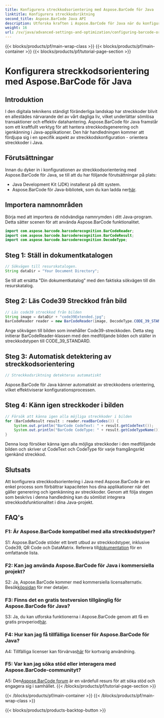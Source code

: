 ```yaml
---
title: Konfigurera streckkodsorientering med Aspose.BarCode för Java
linktitle: Konfigurera streckkodsriktning
second_title: Aspose.BarCode Java API
description: Utforska kraften i Aspose.BarCode för Java när du konfigurerar streckkodsorientering. En omfattande guide för sömlös integration och igenkänning i dina Java-applikationer.
weight: 16
url: /sv/java/advanced-settings-and-optimization/configuring-barcode-orientation/
---
```


{{< blocks/products/pf/main-wrap-class >}}
{{< blocks/products/pf/main-container >}}
{{< blocks/products/pf/tutorial-page-section >}}

# Konfigurera streckkodsorientering med Aspose.BarCode för Java

## Introduktion

I den digitala teknikens ständigt föränderliga landskap har streckkoder blivit en allestädes närvarande del av vårt dagliga liv, vilket underlättar sömlösa transaktioner och effektiv datahantering. Aspose.BarCode för Java framstår som ett kraftfullt verktyg för att hantera streckkodsgenerering och igenkänning i Java-applikationer. Den här handledningen kommer att fördjupa sig i en specifik aspekt av streckkodskonfiguration - orientera streckkoder i Java.

## Förutsättningar

Innan du dyker in i konfigurationen av streckkodsorientering med Aspose.BarCode för Java, se till att du har följande förutsättningar på plats:

- Java Development Kit (JDK) installerat på ditt system.
-  Aspose.BarCode för Java-bibliotek, som du kan ladda ner[här](https://releases.aspose.com/barcode/java/).

## Importera namnområden

Börja med att importera de nödvändiga namnrymden i ditt Java-program. Detta sätter scenen för att använda Aspose.BarCode funktionalitet.

```java
import com.aspose.barcode.barcoderecognition.BarCodeReader;
import com.aspose.barcode.barcoderecognition.BarCodeResult;
import com.aspose.barcode.barcoderecognition.DecodeType;


```

## Steg 1: Ställ in dokumentkatalogen

```java
// Sökvägen till resurskatalogen.
String dataDir = "Your Document Directory";
```

Se till att ersätta "Din dokumentkatalog" med den faktiska sökvägen till din resurskatalog.

## Steg 2: Läs Code39 Streckkod från bild

```java
// Läs code39 streckkod från bilden
String image = dataDir + "code39Extended.jpg";
BarCodeReader reader = new BarCodeReader(image, DecodeType.CODE_39_STANDARD);
```

Ange sökvägen till bilden som innehåller Code39-streckkoden. Detta steg initierar BarCodeReader-klassen med den medföljande bilden och ställer in streckkodstypen till CODE_39_STANDARD.

## Steg 3: Automatisk detektering av streckkodsorientering

```java
// Streckkodsriktning detekteras automatiskt
```

Aspose.BarCode för Java känner automatiskt av streckkodens orientering, vilket effektiviserar konfigurationsprocessen.

## Steg 4: Känn igen streckkoder i bilden

```java
// Försök att känna igen alla möjliga streckkoder i bilden
for (BarCodeResult result : reader.readBarCodes()) {
    System.out.println("BarCode CodeText: " + result.getCodeText());
    System.out.println("BarCode CodeType: " + result.getCodeTypeName());
}
```

Denna loop försöker känna igen alla möjliga streckkoder i den medföljande bilden och skriver ut CodeText och CodeType för varje framgångsrikt igenkänd streckkod.

## Slutsats

Att konfigurera streckkodsorientering i Java med Aspose.BarCode är en enkel process som förbättrar kapaciteten hos dina applikationer när det gäller generering och igenkänning av streckkoder. Genom att följa stegen som beskrivs i denna handledning kan du sömlöst integrera streckkodsfunktionalitet i dina Java-projekt.

## FAQ's

### F1: Är Aspose.BarCode kompatibel med alla streckkodstyper?

 S1: Aspose.BarCode stöder ett brett utbud av streckkodstyper, inklusive Code39, QR Code och DataMatrix. Referera till[dokumentation](https://reference.aspose.com/barcode/java/) för en omfattande lista.

### F2: Kan jag använda Aspose.BarCode för Java i kommersiella projekt?

 S2: Ja, Aspose.BarCode kommer med kommersiella licensalternativ. Besök[köpsidan](https://purchase.aspose.com/buy) för mer detaljer.

### F3: Finns det en gratis testversion tillgänglig för Aspose.BarCode för Java?

S3: Ja, du kan utforska funktionerna i Aspose.BarCode genom att få en gratis provperiod[här](https://releases.aspose.com/).

### F4: Hur kan jag få tillfälliga licenser för Aspose.BarCode för Java?

 A4: Tillfälliga licenser kan förvärvas[här](https://purchase.aspose.com/temporary-license/) för kortvarig användning.

### F5: Var kan jag söka stöd eller interagera med Aspose.BarCode-communityt?

 A5: Den[Aspose.BarCode forum](https://forum.aspose.com/c/barcode/13) är en värdefull resurs för att söka stöd och engagera sig i samhället.
{{< /blocks/products/pf/tutorial-page-section >}}

{{< /blocks/products/pf/main-container >}}
{{< /blocks/products/pf/main-wrap-class >}}

{{< blocks/products/products-backtop-button >}}
